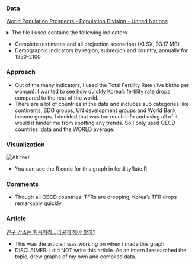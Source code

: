 ### Data

[World Population Prospects - Population Division - United Nations](https://population.un.org/wpp/Download/Standard/MostUsed/)

<details>
<summary>The file I used contains the following indicators</summary>
    - Total Population, as of 1 January (thousands)
    - Total Population, as of 1 July (thousands)
    - Male Population, as of 1 July (thousands)
    - Female Population, as of 1 July (thousands)
    - Population Density, as of 1 July (persons per square km) (UPDATED on 14 July 2022)
    - Population Sex Ratio, as of 1 July (males per 100 females)
    - Median Age, as of 1 July (years)
    - Natural Change, Births minus Deaths (thousands)
    - Rate of Natural Change (per 1,000 population)
    - Population Change (thousands)
    - Population Growth Rate (percentage)
    - Population Annual Doubling Time (years)
    - Births (thousands)
    - Births by women aged 15 to 19 (thousands)
    - Crude Birth Rate (births per 1,000 population)
    - Total Fertility Rate (live births per woman)
    - Net Reproduction Rate (surviving daughters per woman)
    - Mean Age Childbearing (years)
    - Sex Ratio at Birth (males per 100 female births)
    - Total Deaths (thousands)
    - Male Deaths (thousands)
    - Female Deaths (thousands)
    - Crude Death Rate (deaths per 1,000 population)
    - Life Expectancy at Birth, both sexes (years)
    - Male Life Expectancy at Birth (years)
    - Female Life Expectancy at Birth (years)
    - Life Expectancy at Age 15, both sexes (years)
    - Male Life Expectancy at Age 15 (years)
    - Female Life Expectancy at Age 15 (years)
    - Life Expectancy at Age 65, both sexes (years)
    - Male Life Expectancy at Age 65 (years)
    - Female Life Expectancy at Age 65 (years)
    - Life Expectancy at Age 80, both sexes (years)
    - Male Life Expectancy at Age 80 (years)
    - Female Life Expectancy at Age 80 (years)
    - Infant Deaths, under age 1 (thousands)
    - Infant Mortality Rate (infant deaths per 1,000 live births)
    - Live Births Surviving to Age 1 (thousands)
    - Under-Five Deaths, under age 5 (thousands)
    - Under-Five Mortality (deaths under age 5 per 1,000 live births)
    - Mortality before Age 40, both sexes (deaths under age 40 per 1,000 live births)
    - Male Mortality before Age 40 (deaths under age 40 per 1,000 male live births)
    - Female Mortality before Age 40 (deaths under age 40 per 1,000 female live births)
    - Mortality before Age 60, both sexes (deaths under age 60 per 1,000 live births)
    - Male Mortality before Age 60 (deaths under age 60 per 1,000 male live births)
    - Female Mortality before Age 60 (deaths under age 60 per 1,000 female live births)
    - Mortality between Age 15 and 50, both sexes (deaths under age 50 per 1,000 alive at age 15)
    - Male Mortality between Age 15 and 50 (deaths under age 50 per 1,000 males alive at age 15)
    - Female Mortality between Age 15 and 50 (deaths under age 50 per 1,000 females alive at age 15)
    - Mortality between Age 15 and 60, both sexes (deaths under age 60 per 1,000 alive at age 15)
    - Male Mortality between Age 15 and 60 (deaths under age 60 per 1,000 males alive at age 15)
    - Female Mortality between Age 15 and 60 (deaths under age 60 per 1,000 females alive at age 15)
    - Net Number of Migrants (thousands)
    - Net Migration Rate (per 1,000 population)
</details>

- Complete (estimates and all projection scenarios) (XLSX, 93.17 MB)
- Demographic indicators by region, subregion and country, annually for 1950-2100

### Approach

- Out of the many indicators, I used the Total Fertility Rate (live births per woman). I wanted to see how quickly Korea’s fertility rate drops compared to the rest of the world.
- There are a lot of countries in the data and includes sub categories like continents, SDG groups, UN development groups and World Bank income groups. I decided that was too much info and using all of it would it hinder me from spotting any trends. So I only used OECD countries’ data and the WORLD average.

### Visualization
![Alt text](/TFR.png)

- You can see the R code for this graph in fertilityRate.R 

### Comments

- Though all OECD countries’ TFRs are dropping, Korea’s TFR drops remarkably quickly

### Article

[인구 감소는 처음이라...어떻게 해야 할까?](https://premium.sbs.co.kr/article/zcK7ME96D_R)

- This was the article I was working on when I made this graph
- DISCLAIMER: I did NOT write this article. As an intern I researched the topic, drew graphs of my own and compiled data.

